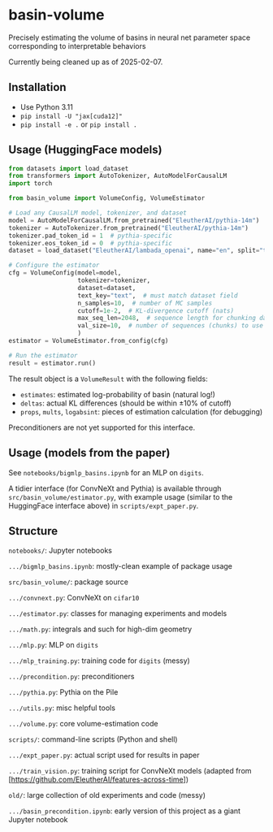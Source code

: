 # basin-volume
Precisely estimating the volume of basins in neural net parameter space corresponding to interpretable behaviors

Currently being cleaned up as of 2025-02-07.


## Installation

* Use Python 3.11
* `pip install -U "jax[cuda12]"`
* `pip install -e .` or `pip install .`


## Usage (HuggingFace models)

```python
from datasets import load_dataset
from transformers import AutoTokenizer, AutoModelForCausalLM
import torch

from basin_volume import VolumeConfig, VolumeEstimator

# Load any CausalLM model, tokenizer, and dataset
model = AutoModelForCausalLM.from_pretrained("EleutherAI/pythia-14m")
tokenizer = AutoTokenizer.from_pretrained("EleutherAI/pythia-14m")
tokenizer.pad_token_id = 1  # pythia-specific
tokenizer.eos_token_id = 0  # pythia-specific
dataset = load_dataset("EleutherAI/lambada_openai", name="en", split="test", trust_remote_code=True)

# Configure the estimator
cfg = VolumeConfig(model=model, 
                   tokenizer=tokenizer, 
                   dataset=dataset, 
                   text_key="text",  # must match dataset field
                   n_samples=10,  # number of MC samples
                   cutoff=1e-2,  # KL-divergence cutoff (nats)
                   max_seq_len=2048,  # sequence length for chunking dataset
                   val_size=10,  # number of sequences (chunks) to use in estimation
                   )
estimator = VolumeEstimator.from_config(cfg)

# Run the estimator
result = estimator.run()
```

The result object is a `VolumeResult` with the following fields:

* `estimates`: estimated log-probability of basin (natural log!)
* `deltas`: actual KL differences (should be within ±10% of cutoff)
* `props`, `mults`, `logabsint`: pieces of estimation calculation (for debugging)

Preconditioners are not yet supported for this interface.


## Usage (models from the paper)

See `notebooks/bigmlp_basins.ipynb` for an MLP on `digits`.

A tidier interface (for ConvNeXt and Pythia) is available through `src/basin_volume/estimator.py`, with example usage (similar to the HuggingFace interface above) in `scripts/expt_paper.py`.


## Structure

`notebooks/`: Jupyter notebooks

`.../bigmlp_basins.ipynb`: mostly-clean example of package usage

`src/basin_volume/`: package source

`.../convnext.py`: ConvNeXt on `cifar10`

`.../estimator.py`: classes for managing experiments and models

`.../math.py`: integrals and such for high-dim geometry

`.../mlp.py`: MLP on `digits`

`.../mlp_training.py`: training code for `digits` (messy)

`.../precondition.py`: preconditioners

`.../pythia.py`: Pythia on the Pile

`.../utils.py`: misc helpful tools

`.../volume.py`: core volume-estimation code

`scripts/`: command-line scripts (Python and shell)

`.../expt_paper.py`: actual script used for results in paper

`.../train_vision.py`: training script for ConvNeXt models (adapted from [https://github.com/EleutherAI/features-across-time])

`old/`: large collection of old experiments and code (messy)

`.../basin_precondition.ipynb`: early version of this project as a giant Jupyter notebook
